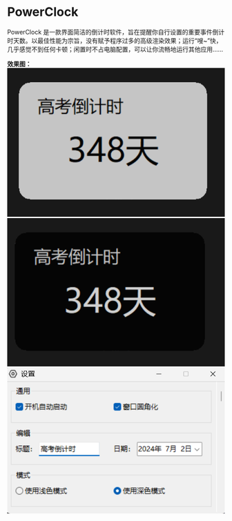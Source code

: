 ﻿# PowerClock
PowerClock 是一款界面简洁的倒计时软件，旨在提醒你自行设置的重要事件倒计时天数。以最佳性能为宗旨，没有赋予程序过多的高级渲染效果；运行“嗖~”快，几乎感觉不到任何卡顿；闲置时不占电脑配置，可以让你流畅地运行其他应用……

**效果图：**
![图一](https://github.com/pinsoftstudio/PowerClock/blob/main/image.png)
![图二](https://github.com/pinsoftstudio/PowerClock/blob/main/image-1.png)
![图三](https://github.com/pinsoftstudio/PowerClock/blob/main/image-2.png)
